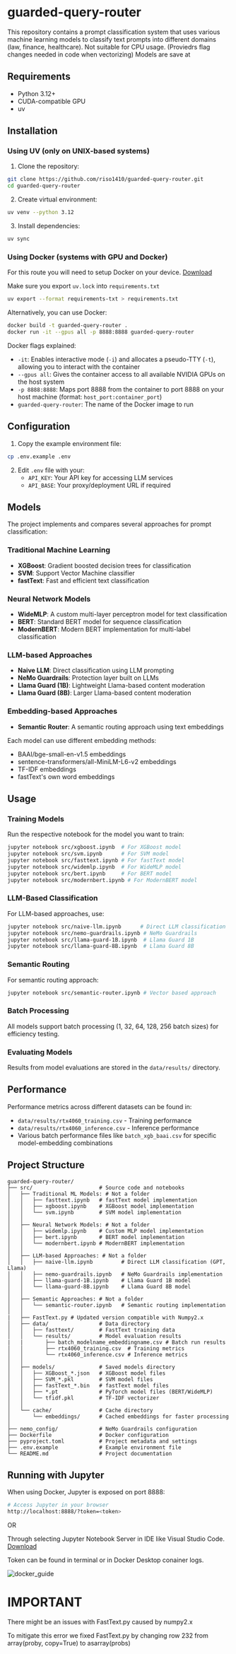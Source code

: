 # guarded-query-router

This repository contains a prompt classification system that uses various machine learning models to classify text prompts into different domains (law, finance, healthcare).
Not suitable for CPU usage. (Proviedrs flag changes needed in code when vectorizing) 
Models are save at 

## Requirements

- Python 3.12+
- CUDA-compatible GPU
- uv

## Installation

### Using UV (only on UNIX-based systems)

1. Clone the repository:
```bash
git clone https://github.com/riso1410/guarded-query-router.git
cd guarded-query-router
```

2. Create virtual environment:
```bash
uv venv --python 3.12
```

3. Install dependencies:
```bash
uv sync
```

### Using Docker (systems with GPU and Docker)
For this route you will need to setup Docker on your device. [Download](https://www.docker.com/products/docker-desktop/) 

Make sure you export `uv.lock` into `requirements.txt`

```bash
uv export --format requirements-txt > requirements.txt 
```

Alternatively, you can use Docker:

```bash
docker build -t guarded-query-router .
docker run -it --gpus all -p 8888:8888 guarded-query-router 
```

Docker flags explained:
- `-it`: Enables interactive mode (`-i`) and allocates a pseudo-TTY (`-t`), allowing you to interact with the container
- `--gpus all`: Gives the container access to all available NVIDIA GPUs on the host system
- `-p 8888:8888`: Maps port 8888 from the container to port 8888 on your host machine (format: `host_port:container_port`)
- `guarded-query-router`: The name of the Docker image to run

## Configuration

1. Copy the example environment file:
```bash
cp .env.example .env
```

2. Edit `.env` file with your:
   - `API_KEY`: Your API key for accessing LLM services
   - `API_BASE`: Your proxy/deployment URL if required

## Models

The project implements and compares several approaches for prompt classification:

### Traditional Machine Learning
- **XGBoost**: Gradient boosted decision trees for classification
- **SVM**: Support Vector Machine classifier
- **fastText**: Fast and efficient text classification 

### Neural Network Models
- **WideMLP**: A custom multi-layer perceptron model for text classification
- **BERT**: Standard BERT model for sequence classification
- **ModernBERT**: Modern BERT implementation for multi-label classification

### LLM-based Approaches
- **Naive LLM**: Direct classification using LLM prompting
- **NeMo Guardrails**: Protection layer built on LLMs
- **Llama Guard (1B)**: Lightweight Llama-based content moderation
- **Llama Guard (8B)**: Larger Llama-based content moderation

### Embedding-based Approaches
- **Semantic Router**: A semantic routing approach using text embeddings

Each model can use different embedding methods:
- BAAI/bge-small-en-v1.5 embeddings
- sentence-transformers/all-MiniLM-L6-v2 embeddings
- TF-IDF embeddings
- fastText's own word embeddings

## Usage

### Training Models

Run the respective notebook for the model you want to train:
```bash
jupyter notebook src/xgboost.ipynb  # For XGBoost model
jupyter notebook src/svm.ipynb      # For SVM model
jupyter notebook src/fasttext.ipynb # For fastText model
jupyter notebook src/widemlp.ipynb  # For WideMLP model
jupyter notebook src/bert.ipynb     # For BERT model
jupyter notebook src/modernbert.ipynb # For ModernBERT model
```

### LLM-Based Classification

For LLM-based approaches, use:
```bash
jupyter notebook src/naive-llm.ipynb      # Direct LLM classification
jupyter notebook src/nemo-guardrails.ipynb # NeMo Guardrails
jupyter notebook src/llama-guard-1B.ipynb  # Llama Guard 1B
jupyter notebook src/llama-guard-8B.ipynb  # Llama Guard 8B
```

### Semantic Routing

For semantic routing approach:
```bash
jupyter notebook src/semantic-router.ipynb # Vector based approach
```

### Batch Processing

All models support batch processing (1, 32, 64, 128, 256 batch sizes) for efficiency testing.

### Evaluating Models

Results from model evaluations are stored in the `data/results/` directory.

## Performance

Performance metrics across different datasets can be found in:
- `data/results/rtx4060_training.csv` - Training performance
- `data/results/rtx4060_inference.csv` - Inference performance
- Various batch performance files like `batch_xgb_baai.csv` for specific model-embedding combinations

## Project Structure

```
guarded-query-router/
├── src/                     # Source code and notebooks
│   ├── Traditional ML Models: # Not a folder
│   │   ├── fasttext.ipynb   # fastText model implementation
│   │   ├── xgboost.ipynb    # XGBoost model implementation
│   │   └── svm.ipynb        # SVM model implementation
│   │
│   ├── Neural Network Models: # Not a folder
│   │   ├── widemlp.ipynb    # Custom MLP model implementation
│   │   ├── bert.ipynb       # BERT model implementation
│   │   └── modernbert.ipynb # ModernBERT implementation
│   │
│   ├── LLM-based Approaches: # Not a folder
│   │   ├── naive-llm.ipynb         # Direct LLM classification (GPT, Llama)
│   │   ├── nemo-guardrails.ipynb   # NeMo Guardrails implementation
│   │   ├── llama-guard-1B.ipynb    # Llama Guard 1B model
│   │   └── llama-guard-8B.ipynb    # Llama Guard 8B model
│   │
│   ├── Semantic Approaches: # Not a folder
│   │   └── semantic-router.ipynb   # Semantic routing implementation
│   │
|   ├── FastText.py # Updated version compatible with Numpy2.x
│   ├── data/                # Data directory
│   │   ├── fasttext/        # FastText training data
│   │   └── results/         # Model evaluation results
|   |       ├── batch_modelname_embeddingname.csv # Batch run results
│   │       ├── rtx4060_training.csv  # Training metrics
│   │       └── rtx4060_inference.csv # Inference metrics
│   │
│   ├── models/              # Saved models directory
│   │   ├── XGBoost_*.json   # XGBoost model files
│   │   ├── SVM_*.pkl        # SVM model files
│   │   ├── fastText_*.bin   # fastText model files
│   │   ├── *.pt             # PyTorch model files (BERT/WideMLP)
│   │   └── tfidf.pkl        # TF-IDF vectorizer
│   │
│   └── cache/               # Cache directory
│       └── embeddings/      # Cached embeddings for faster processing
│
├── nemo_config/             # NeMo Guardrails configuration
├── Dockerfile               # Docker configuration
├── pyproject.toml           # Project metadata and settings
├── .env.example             # Example environment file
└── README.md                # Project documentation
```

## Running with Jupyter

When using Docker, Jupyter is exposed on port 8888:

```bash
# Access Jupyter in your browser
http://localhost:8888/?token=<token>
```

OR 

Through selecting Jupyter Notebook Server in IDE like Visual Studio Code. [Download](https://code.visualstudio.com/download)

Token can be found in terminal or in Docker Desktop conainer logs.

![docker_guide](https://github.com/user-attachments/assets/49fd9844-fa63-4d8d-b783-1e9c124597ac)

# IMPORTANT

There might be an issues with FastText.py caused by numpy2.x 

To mitigate this error we fixed FastText.py by changing row 232 from array(proby, copy=True) to asarray(probs)  
